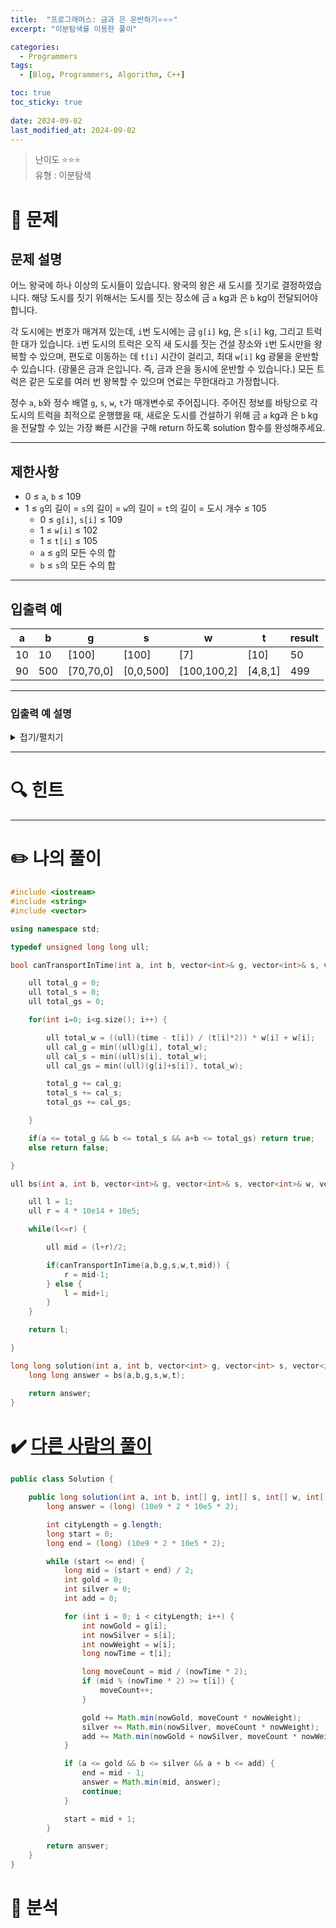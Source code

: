 ```yaml
---
title:  "프로그래머스: 금과 은 운반하기⭐⭐⭐"
excerpt: "이분탐색를 이용한 풀이"

categories:
  - Programmers
tags:
  - [Blog, Programmers, Algorithm, C++]

toc: true
toc_sticky: true
 
date: 2024-09-02
last_modified_at: 2024-09-02
---
```

> 난이도 ⭐⭐⭐  
> 유형 : 이분탐색

# 🧐 문제
## 문제 설명

어느 왕국에 하나 이상의 도시들이 있습니다. 왕국의 왕은 새 도시를 짓기로 결정하였습니다. 해당 도시를 짓기 위해서는 도시를 짓는 장소에 금 `a` kg과 은 `b` kg이 전달되어야 합니다.

각 도시에는 번호가 매겨져 있는데, `i`번 도시에는 금 `g[i]` kg, 은 `s[i]` kg, 그리고 트럭 한 대가 있습니다. `i`번 도시의 트럭은 오직 새 도시를 짓는 건설 장소와 `i`번 도시만을 왕복할 수 있으며, 편도로 이동하는 데 `t[i]` 시간이 걸리고, 최대 `w[i]` kg 광물을 운반할 수 있습니다. (광물은 금과 은입니다. 즉, 금과 은을 동시에 운반할 수 있습니다.) 모든 트럭은 같은 도로를 여러 번 왕복할 수 있으며 연료는 무한대라고 가정합니다.

정수 `a`, `b`와 정수 배열 `g`, `s`, `w`, `t`가 매개변수로 주어집니다. 주어진 정보를 바탕으로 각 도시의 트럭을 최적으로 운행했을 때, 새로운 도시를 건설하기 위해 금 `a` kg과 은 `b` kg을 전달할 수 있는 가장 빠른 시간을 구해 return 하도록 solution 함수를 완성해주세요.

---

## 제한사항

- 0 ≤ `a`, `b` ≤ 109
- 1 ≤ `g`의 길이 = `s`의 길이 = `w`의 길이 = `t`의 길이 = 도시 개수 ≤ 105
    - 0 ≤ `g[i]`, `s[i]` ≤ 109
    - 1 ≤ `w[i]` ≤ 102
    - 1 ≤ `t[i]` ≤ 105
    - `a` ≤ `g`의 모든 수의 합
    - `b` ≤ `s`의 모든 수의 합

---

## 입출력 예

|a|b|g|s|w|t|result|
|---|---|---|---|---|---|---|
|10|10|[100]|[100]|[7]|[10]|50|
|90|500|[70,70,0]|[0,0,500]|[100,100,2]|[4,8,1]|499|

---

### 입출력 예 설명

<details>
<summary>접기/펼치기</summary>

**입출력 예 #1**

- 도시가 오직 하나뿐이므로, 0번 도시의 유일한 트럭이 모든 운반을 해결해야 합니다. 이 트럭은 최대 7kg만큼의 광물을 운반할 수 있으며 편도 완주에는 10시간이 걸립니다.
- 맨 처음에 10시간을 써서 7kg만큼의 금을 운반하고, 10시간을 써서 다시 도시로 돌아오고, 10시간을 써서 7kg만큼의 은을 운반하고, 10시간을 써서 다시 도시로 돌아오고, 마지막으로 10시간을 써서 3kg만큼의 금과 3kg만큼의 은을 운반하면, 총 50시간 만에 필요한 모든 금과 은을 조달할 수 있습니다.
- 따라서, 50을 return 해야 합니다.

**입출력 예 #2**

- 도시가 3개이고, 0번과 1번 도시는 금만 70kg씩 가지고 있고 2번 도시는 은을 500kg 가지고 있습니다.
    - 0번 도시의 트럭은 용량은 100kg, 편도 완주 시간은 4시간입니다.
    - 1번 도시의 트럭은 용량은 100kg, 편도 완주 시간은 8시간입니다.
    - 2번 도시의 트럭은 용량은 2kg, 편도 완주 시간은 1시간입니다.
- 금은 0번 도시의 트럭과 1번 도시의 트럭이 각각 45kg씩 나누어서 운반하면 8시간 안에 필요한 모든 금을 조달할 수 있습니다.
- 은은 2번 도시의 트럭이 한 번에 2kg씩 250번 운반하면(249번 왕복 + 1번 편도) 총 499시간 만에 필요한 모든 은을 조달할 수 있습니다.
- 따라서, 499를 return 해야 합니다.

</details>

---
# 🔍 힌트



---
# ✏️ 나의 풀이
```cpp
#include <iostream>
#include <string>
#include <vector>

using namespace std;

typedef unsigned long long ull;

bool canTransportInTime(int a, int b, vector<int>& g, vector<int>& s, vector<int>& w, vector<int>& t, ull time) {

    ull total_g = 0;
    ull total_s = 0;
    ull total_gs = 0;

    for(int i=0; i<g.size(); i++) {

        ull total_w = ((ull)(time - t[i]) / (t[i]*2)) * w[i] + w[i];
        ull cal_g = min((ull)g[i], total_w);
        ull cal_s = min((ull)s[i], total_w);
        ull cal_gs = min((ull)(g[i]+s[i]), total_w);

        total_g += cal_g;
        total_s += cal_s;
        total_gs += cal_gs;

    }

    if(a <= total_g && b <= total_s && a+b <= total_gs) return true;
    else return false;

}

ull bs(int a, int b, vector<int>& g, vector<int>& s, vector<int>& w, vector<int>& t) {

    ull l = 1;
    ull r = 4 * 10e14 + 10e5;

    while(l<=r) {

        ull mid = (l+r)/2;

        if(canTransportInTime(a,b,g,s,w,t,mid)) {
            r = mid-1;
        } else {
            l = mid+1;
        }
    }

    return l;

}

long long solution(int a, int b, vector<int> g, vector<int> s, vector<int> w, vector<int> t) {
    long long answer = bs(a,b,g,s,w,t);

    return answer;
}
```

# ✔️ [다른 사람의 풀이](https://bellog.tistory.com/188)
```java
public class Solution {

    public long solution(int a, int b, int[] g, int[] s, int[] w, int[] t) {
        long answer = (long) (10e9 * 2 * 10e5 * 2);

        int cityLength = g.length;
        long start = 0;
        long end = (long) (10e9 * 2 * 10e5 * 2);

        while (start <= end) {
            long mid = (start + end) / 2;
            int gold = 0;
            int silver = 0;
            int add = 0;

            for (int i = 0; i < cityLength; i++) {
                int nowGold = g[i];
                int nowSilver = s[i];
                int nowWeight = w[i];
                long nowTime = t[i];

                long moveCount = mid / (nowTime * 2);
                if (mid % (nowTime * 2) >= t[i]) {
                    moveCount++;
                }

                gold += Math.min(nowGold, moveCount * nowWeight);
                silver += Math.min(nowSilver, moveCount * nowWeight);
                add += Math.min(nowGold + nowSilver, moveCount * nowWeight);
            }

            if (a <= gold && b <= silver && a + b <= add) {
                end = mid - 1;
                answer = Math.min(mid, answer);
                continue;
            }

            start = mid + 1;
        }

        return answer;
    }
}
```

# 🧐 분석
